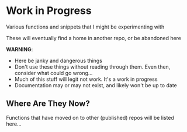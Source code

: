 # Work in Progress

Various functions and snippets that I might be experimenting with

These will eventually find a home in another repo, or be abandoned here

**WARNING**:

  * Here be janky and dangerous things
  * Don't use these things without reading through them.  Even then, consider what could go wrong...
  * Much of this stuff will legit not work.  It's a work in progress
  * Documentation may or may not exist, and likely won't be up to date

## Where Are They Now?

Functions that have moved on to other (published) repos will be listed here...